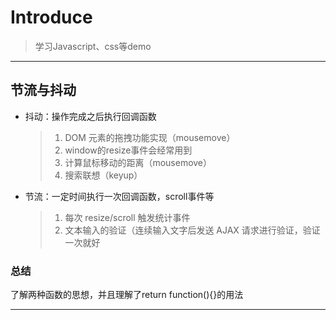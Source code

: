 # Introduce
>学习Javascript、css等demo

----
## 节流与抖动

* 抖动：操作完成之后执行回调函数
    >1. DOM 元素的拖拽功能实现（mousemove）
    >2. window的resize事件会经常用到
    >3. 计算鼠标移动的距离（mousemove）
    >4. 搜索联想（keyup）
* 节流：一定时间执行一次回调函数，scroll事件等
    >1. 每次 resize/scroll 触发统计事件
    >2. 文本输入的验证（连续输入文字后发送 AJAX 请求进行验证，验证一次就好
### 总结

了解两种函数的思想，并且理解了return function(){}的用法

------



